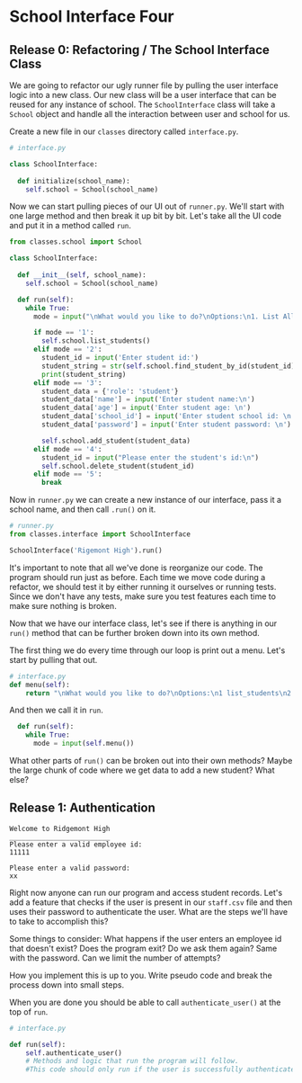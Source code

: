 # School Interface Four

## Release 0: Refactoring / The School Interface Class 

We are going to refactor our ugly runner file by pulling the user interface logic into a new class. Our new class will be a user interface that can be reused for any instance of school. The `SchoolInterface` class will take a `School` object and handle all the interaction between user and school for us. 

Create a new file in our `classes` directory called `interface.py`. 

```Python
# interface.py

class SchoolInterface:
  
  def initialize(school_name):
    self.school = School(school_name) 

```

Now we can start pulling pieces of our UI out of `runner.py`. We'll start with one large method and then break it up bit by bit. Let's take all the UI code and put it in a method called `run`. 

```Python
from classes.school import School

class SchoolInterface:
  
  def __init__(self, school_name):
    self.school = School(school_name)

  def run(self):
    while True:
      mode = input("\nWhat would you like to do?\nOptions:\n1. List All Students\n2. View Individual Student <student_id>\n3. Add a Student\n4. Remove a Student <student_id>\n5. Quit\n")

      if mode == '1':
        self.school.list_students()
      elif mode == '2':
        student_id = input('Enter student id:')
        student_string = str(self.school.find_student_by_id(student_id))
        print(student_string)
      elif mode == '3':
        student_data = {'role': 'student'}
        student_data['name'] = input('Enter student name:\n')
        student_data['age'] = input('Enter student age: \n')
        student_data['school_id'] = input('Enter student school id: \n')
        student_data['password'] = input('Enter student password: \n')

        self.school.add_student(student_data)
      elif mode == '4':
        student_id = input("Please enter the student's id:\n")
        self.school.delete_student(student_id)
      elif mode == '5':
        break
```

Now in `runner.py` we can create a new instance of our interface, pass it a school name, and then call `.run()` on it. 

```Python
# runner.py 
from classes.interface import SchoolInterface

SchoolInterface('Rigemont High').run()

```
It's important to note that all we've done is reorganize our code. The program should run just as before. Each time we move code during a refactor, we should test it by either running it ourselves or running tests. Since we don't have any tests, make sure you test features each time to make sure nothing is broken. 

Now that we have our interface class, let's see if there is anything in our `run()` method that can be further broken down into its own method. 

The first thing we do every time through our loop is print out a menu. Let's start by pulling that out. 

```Python 
# interface.py 
def menu(self):
    return "\nWhat would you like to do?\nOptions:\n1 list_students\n2 individul Student <student_id>\n3 add_student\n4 remove_student <student_id>\n5 quit\n"
```

And then we call it in `run`. 

```Python
  def run(self):
    while True:
      mode = input(self.menu()) 
```

What other parts of `run()` can be broken out into their own methods? Maybe the large chunk of code where we get data to add a new student? What else? 

## Release 1: Authentication 

```
Welcome to Ridgemont High
_________________________
Please enter a valid employee id:
11111

Please enter a valid password:
xx
```

Right now anyone can run our program and access student records. Let's add a feature that checks if the user is present in our `staff.csv` file and then uses their password to authenticate the user. What are the steps we'll have to take to accomplish this? 

Some things to consider: What happens if the user enters an employee id that doesn't exist? Does the program exit? Do we ask them again? Same with the password. Can we limit the number of attempts? 

How you implement this is up to you. Write pseudo code and break the process down into small steps. 

When you are done you should be able to call `authenticate_user()` at the top of `run`. 

```Python 
# interface.py

def run(self):
    self.authenticate_user()
    # Methods and logic that run the program will follow. 
    #This code should only run if the user is successfully authenticated. 
```